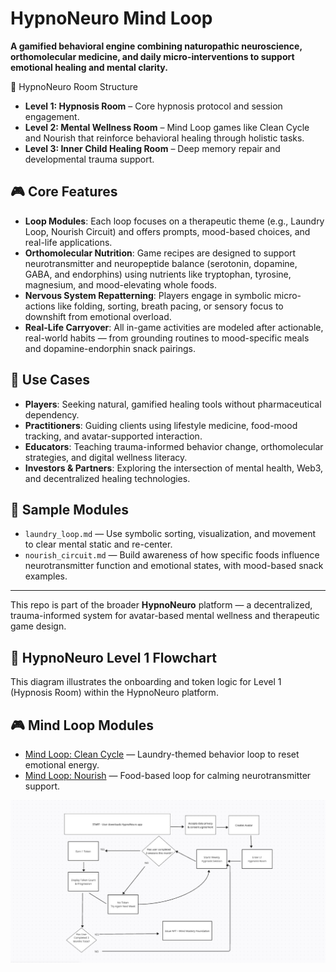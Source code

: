 # HypnoNeuro Mind Loop

**A gamified behavioral engine combining naturopathic neuroscience, orthomolecular medicine, and daily micro-interventions to support emotional healing and mental clarity.**

🧠 HypnoNeuro Room Structure

- **Level 1: Hypnosis Room** – Core hypnosis protocol and session engagement.
- **Level 2: Mental Wellness Room** – Mind Loop games like Clean Cycle and Nourish that reinforce behavioral healing through holistic tasks.
- **Level 3: Inner Child Healing Room** – Deep memory repair and developmental trauma support.


## 🎮 Core Features

- **Loop Modules**: Each loop focuses on a therapeutic theme (e.g., Laundry Loop, Nourish Circuit) and offers prompts, mood-based choices, and real-life applications.
- **Orthomolecular Nutrition**: Game recipes are designed to support neurotransmitter and neuropeptide balance (serotonin, dopamine, GABA, and endorphins) using nutrients like tryptophan, tyrosine, magnesium, and mood-elevating whole foods.
- **Nervous System Repatterning**: Players engage in symbolic micro-actions like folding, sorting, breath pacing, or sensory focus to downshift from emotional overload.
- **Real-Life Carryover**: All in-game activities are modeled after actionable, real-world habits — from grounding routines to mood-specific meals and dopamine-endorphin snack pairings.

## 🧠 Use Cases

- **Players**: Seeking natural, gamified healing tools without pharmaceutical dependency.
- **Practitioners**: Guiding clients using lifestyle medicine, food-mood tracking, and avatar-supported interaction.
- **Educators**: Teaching trauma-informed behavior change, orthomolecular strategies, and digital wellness literacy.
- **Investors & Partners**: Exploring the intersection of mental health, Web3, and decentralized healing technologies.

## 🚀 Sample Modules

- `laundry_loop.md` — Use symbolic sorting, visualization, and movement to clear mental static and re-center.
- `nourish_circuit.md` — Build awareness of how specific foods influence neurotransmitter function and emotional states, with mood-based snack examples.

---

This repo is part of the broader **HypnoNeuro** platform — a decentralized, trauma-informed system for avatar-based mental wellness and therapeutic game design.


## 🧠 HypnoNeuro Level 1 Flowchart

This diagram illustrates the onboarding and token logic for Level 1 (Hypnosis Room) within the HypnoNeuro platform.

## 🎮 Mind Loop Modules

- [Mind Loop: Clean Cycle](./mind-loop_clean-cycle.md) — Laundry-themed behavior loop to reset emotional energy.
- [Mind Loop: Nourish](./mind-loop_nourish.md) — Food-based loop for calming neurotransmitter support.



![Level 1 Flowchart](docs/HypnoNeuro_Level1_Flowchart.png)




